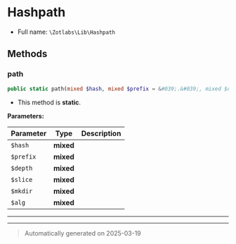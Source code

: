 
# Hashpath





* Full name: `\Zotlabs\Lib\Hashpath`




## Methods


### path



```php
public static path(mixed $hash, mixed $prefix = &#039;.&#039;, mixed $depth = 1, mixed $slice = 2, mixed $mkdir = true, mixed $alg = false): mixed
```



* This method is **static**.




**Parameters:**

| Parameter | Type | Description |
|-----------|------|-------------|
| `$hash` | **mixed** |  |
| `$prefix` | **mixed** |  |
| `$depth` | **mixed** |  |
| `$slice` | **mixed** |  |
| `$mkdir` | **mixed** |  |
| `$alg` | **mixed** |  |





***


***
> Automatically generated on 2025-03-19

